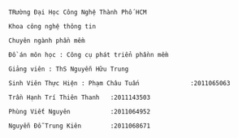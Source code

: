                                                                                                     TRường Đại Học Công Nghệ Thành Phố HCM
                                                                                                    Khoa công nghệ thông tin
                                                                                                    Chuyên ngành phần mềm
                                                                                                    Đồ án môn học : Công cụ phát triển phầnn mềm
                                                                                                    Giảng viên : ThS Nguyễn Hữu Trung
                                                                                                    Sinh Viên Thực Hiện : Phạm Châu Tuấn              :2011065063
                                                                                                                          Trần Hạnh Trí Thiên Thanh   :2011143503
                                                                                                                          Phùng Viết Nguyên           :2011064952
                                                                                                                          Nguyễn Đỗ Trung Kiên        :2011068671
